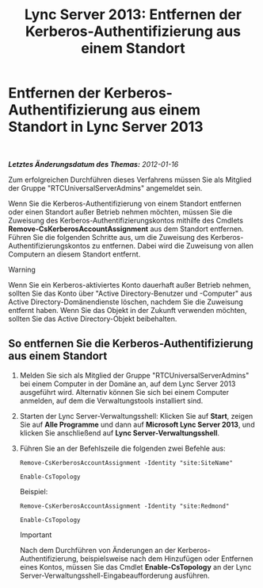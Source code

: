 ﻿---
title: 'Lync Server 2013: Entfernen der Kerberos-Authentifizierung aus einem Standort'
TOCTitle: Entfernen der Kerberos-Authentifizierung aus einem Standort
ms:assetid: 93171b02-bb36-42dc-943d-86d9dde45b59
ms:mtpsurl: https://technet.microsoft.com/de-de/library/Gg398749(v=OCS.15)
ms:contentKeyID: 49294774
ms.date: 05/19/2016
mtps_version: v=OCS.15
ms.translationtype: HT
---

# Entfernen der Kerberos-Authentifizierung aus einem Standort in Lync Server 2013

 

_**Letztes Änderungsdatum des Themas:** 2012-01-16_

Zum erfolgreichen Durchführen dieses Verfahrens müssen Sie als Mitglied der Gruppe "RTCUniversalServerAdmins" angemeldet sein.

Wenn Sie die Kerberos-Authentifizierung von einem Standort entfernen oder einen Standort außer Betrieb nehmen möchten, müssen Sie die Zuweisung des Kerberos-Authentifizierungskontos mithilfe des Cmdlets **Remove-CsKerberosAccountAssignment** aus dem Standort entfernen. Führen Sie die folgenden Schritte aus, um die Zuweisung des Kerberos-Authentifizierungskontos zu entfernen. Dabei wird die Zuweisung von allen Computern an diesem Standort entfernt.


> [!WARNING]
> Wenn Sie ein Kerberos-aktiviertes Konto dauerhaft außer Betrieb nehmen, sollten Sie das Konto über "Active Directory-Benutzer und -Computer" aus Active Directory-Domänendienste löschen, nachdem Sie die Zuweisung entfernt haben. Wenn Sie das Objekt in der Zukunft verwenden möchten, sollten Sie das Active Directory-Objekt beibehalten.



## So entfernen Sie die Kerberos-Authentifizierung aus einem Standort

1.  Melden Sie sich als Mitglied der Gruppe "RTCUniversalServerAdmins" bei einem Computer in der Domäne an, auf dem Lync Server 2013 ausgeführt wird. Alternativ können Sie sich bei einem Computer anmelden, auf dem die Verwaltungstools installiert sind.

2.  Starten der Lync Server-Verwaltungsshell: Klicken Sie auf **Start**, zeigen Sie auf **Alle Programme** und dann auf **Microsoft Lync Server 2013**, und klicken Sie anschließend auf **Lync Server-Verwaltungsshell**.

3.  Führen Sie an der Befehlszeile die folgenden zwei Befehle aus:
    
        Remove-CsKerberosAccountAssignment -Identity "site:SiteName"
    
        Enable-CsTopology
    
    Beispiel:
    
        Remove-CsKerberosAccountAssignment -Identity "site:Redmond"
    
        Enable-CsTopology
    

    > [!IMPORTANT]
    > Nach dem Durchführen von Änderungen an der Kerberos-Authentifizierung, beispielsweise nach dem Hinzufügen oder Entfernen eines Kontos, müssen Sie das Cmdlet <STRONG>Enable-CsTopology</STRONG> an der Lync Server-Verwaltungsshell-Eingabeaufforderung ausführen.


